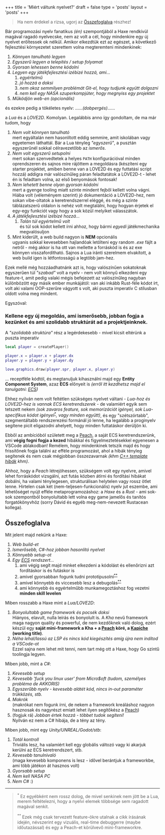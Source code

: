 +++
title = 'Miért váltunk nyelvet?'
draft = false
type = 'posts'
layout = 'posts'
+++

> Ha nem érdekel a rizsa, ugorj az [Összefoglalva](#összefoglalva) részhez!

Bár programozási nyelv fanatikus *(én)* szempontjából a Haxe rendkívül magával ragadó nyelvecske, nem az volt a cél, hogy mindenkire egy új nyelvet erőltessek ok nélkül. Amikor elkezdtük ezt az egészet, a következő fejlesztési környezetet szerettem volna megteremteni mindenkinek:

1. *Könnyen tanulható legyen*
1. *Egyszerű legyen a telepítés / setup folyamat*
1. *Gyorsan lehessen benne kódolni*
1. *Legyen egy játékfejlesztési izébizé hozzá, ami...*
    1. *egyértelmű*
    1. *jó hozzá a doksi*
    1. *nem okoz semmilyen problémát Git-el, hogy tudjunk együtt dolgozni*
    1. *nem kell egy NASA szuperkompjúter, hogy megnyiss egy projektet*
1. *Működjön web-en (opcionális)*

és ezekre pedig a tökéletes nyelv: ......*(dobpergés)*......

a *Lua* és a *LOVE2D*. Komolyan. Legalábbis anno így gondoltam, de ma már tudom, hogy

1. *Nem volt könnyen tanulható*<br>
mert egyáltalán nem hasonlított eddig semmire, amit iskolában vagy egyetemen láthattál. Bár a Lua tényleg *"egyszerű"*, a pusztán egyszerűnél sokkal célravezetőbb az *ismerős*.
1. *Nem volt egyszerű setupolni*<br>
mert sokan szenvedtetek a helyes `PATH` konfigurációval minden oprendszeren és sajnos mire rájöttem a megoldásra (készíteni egy starter projektet, amiben benne van a LOVE2D és egy futtatási script hozzá) addigra már valószínűleg páran feladtatátok a LOVE2D-t - lehet én is feladtam volna, az első benyomások fontosak!
1. *Nem lehetett benne olyan gyorsan kódolni*<br>
mert a gyenge tooling miatt szinte mindent fejből kellett volna vágni. Hiába volt (véleményem szerint) jó dokumentáció a LOVE2D-hez, nem sokan vibe-oltatok a keretrendszerrel eléggé, és még a szinte táblázatszerű oldalon is nehéz volt megtalálni, hogy hogyan érjetek el egy-egy funkciót vagy hogy a sok közül melyiket válasszátok.
1. *A játékfejlesztési izébizé hozzá...*
    1. *Talán túl egyértelmű volt*<br>
    és túl sok kódot kellett írni ahhoz, hogy bármi *egyedi* játékmechanika megvalósuljon
1. Mint kiderült, a web build nagyon is **NEM** opcionális<br>
ugyanis sokkal kevesebben hajlandóak letölteni egy random *.exe* fájlt a netről - még akkor is ha ott van mellette a forráskód is és az exe könnyen visszafordítható. Sajnos a Lua iránti szerelmem elvakított, a web build igen is létfontosságú a legtöbb jam-hez.

Ezek mellé még hozzáadhatnánk azt is, hogy valószínűen sokatoknak egyszerűen túl *"szabad"* volt a nyelv - nem volt könnyű elkezdeni egy feature-t, amit pedig valaki mégis befejezett az valószínűleg nagyban különbözött egy másik ember munkájától: van aki inkább Rust-féle kódot írt, volt aki valami OOP-szerűre vágyott s volt, aki puszta imperatív C stílusban oldott volna meg mindent.

Egyszóval:
### Kellene egy új megoldás, ami ismerősebb, jobban fogja a kezünket és ami szolidabb struktúrát ad a projektjeinknek.

A *"szolidabb struktúra"* rész a legérdekesebb - mivel kicsit eltérünk a puszta imperatív

```lua
local player = createPlayer()

player.x = player.x + player.dx
player.y = player.y + player.dy

love.graphics.draw(player.spr, player.x, player.y)
```

... receptféle kódtól, és megtanuljuk kihasználni majd egy **Entity Component System**, azaz **ECS** előnyeit is *(erről itt kezdhetsz majd el tanulgatni: [ECS](/ecs))*

Ehhez nyilván nem volt feltétlen szükséges nyelvet váltani - *Lua-hoz és LOVE2D-hez is vannak ECS keretrendszerek* - de valamiért egyik sem tetszett nekem *(sok zavaros feature, sok memorizációt igényel, sok Lua-specifikus kódot igényel<sup><a href="#fn1">\*</a></sup>, vagy minden együtt)*, és egy "szétszórtabb", szegmentáltabb rendszerezési formánál jó lenne, ha legalább a proginyelv segítene picit eligazodni ahelyett, hogy minden futtatáskor derüljön ki.

Ebből az ambícióból született meg a [Peach](/ecs/peach), a saját ECS keretrendszerünk, ami **végig fogni fogja a kezed** hibákkal és figyelmeztetésekkel egyenesen a VSCode ablakodban! Remélem, hogy mindenkinek tetszik majd és hogy frissítőnek fogja találni az efféle programozást, ahol a hibák tényleg segítenek és nem csak mégjobban összezavarnak *(khm [C++ template hibák](https://www.reddit.com/r/programminghorror/comments/mm8put/me_fully_embracing_c_templates_but_making_a/) khm)*.

Ahhoz, hogy a *Peach* létrejöhessen, szükségem volt egy nyelvre, amivel lehet forráskódot vizsgálni, azt futás közben átírni és fordítási hibákat dobálni, ha valami ténylegesen, strukturálisan helytelen vagy rossz ötlet lenne. Hirtelen csak két (nem-teljesen-funkcionális) nyelv jut eszembe, ami lehetőséget nyújt efféle metaprogramozáshoz: a *Haxe* és a *Rust* - ami sok-sok szempontból bonyolultabb lett volna egy game jamelős és tanítós forgatókönyvhöz (sorry Dávid és egyéb meg-nem-nevezett Rustacean kollega).

## Összefoglalva

Mit jelent majd nekünk a Haxe:
1. *Web build-et*
1. *Ismerősebb, C#-hoz jobban hasonlító nyelvet*
1. *Könnyebb setup-ot*
1. *Egy [ECS](/ecs) rendszert...*
    1. ami végig segít majd minket elkezdeni a kódolást és ellenőrizni azt fordításkor is és futáskor is
    1. amivel gyorsabban fogunk tudni prototípusolni<sup><a href="#fn2">\*\*</a></sup>
    1. amivel könnyebb és viccesebb lesz a debugolás<sup><a href="#fn2">\*\*</a></sup>
    1. ami könnyebb és egyértelműbb munkamegoztáshoz fog vezetni **minden skill levelen**

Miben rosszabb a Haxe mint a *Lua/LOVE2D*:
1. *Bonyolultabb game framework és pocsék doksi*<br>
Hiányos, elavult, nulla leírás és bonyolult is. A *Kha* nevű framework maga nagyon quality és powerful, de nem kezdőknek való dolog, ezért készül egy **saját mini-framework a Kha + a [Peach](/ecs/peach) köré, a [Kapiche](/haxe/kapiche) (working title)**.
1. *Néha lehal/lassú az LSP és nincs kód kiegészítés amíg újra nem indítod a VSCode-ot*<br>
Ezzel sajna nem lehet mit tenni, nem tart még ott a Haxe, hogy Go szintű toolingja legyen.

Miben jobb, mint a *C#*:
1. *Kevesebb setup*
1. *Kevesebb 'fuck you linux user' from Micro$oft (tudom, személyes probléma de AKKORIS)*
1. *Egyszerűbb nyelv - kevesebb alátét kód, nincs in-out paraméter trükközés, stb.*
1. *Makrók*<br>
(makrókat nem fogunk írni, de nekem a framework kreáláshoz nagyon hasznosak és nagyrészt emiatt lehet ilyen segítőkész a [Peach](/ecs/peach))
1. (fogjuk rá) *Jobban értek hozzá - többet tudok segíteni!*<br>
Nyilván ez nem a C# hibája, de a tény az tény.

Miben jobb, mint egy *Unity/UNREAL/Godot/stb*:
1. *Totál kontroll*<br>
Triviális lesz, ha valamiért kell egy globális változó vagy ki akarjuk kerülni az ECS keretrendszert, stb.
1. *Kevesebb tanulnivaló*<br>
(maga kevesebb komponens is lesz - idővel berántjuk a frameworkbe, ami több játékon át hasznos volt)
1. *Gyorsabb setup*
1. *Nem kell NASA PC*
1. *Nem C#* :)

---

> <sup id="fn1">\*</sup>  Ez egyébként nem rossz dolog, de mivel senkinek nem jött be a Lua, merem feltételezni, hogy a nyelvi elemek többsége sem ragadott magával senkit.
>
> <sup id="fn2">\*\*</sup>  Ezek még csak tervezett feature-ökre utalnak a cikk írásának idején, névszerint egy vizuális, real-time debuggerre (maybe időutazással) és egy a Peach-et körülvevő mini-frameworkre.